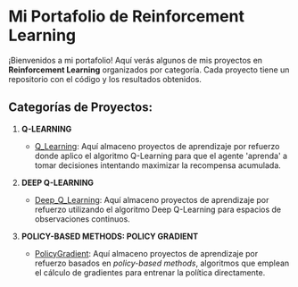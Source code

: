 # Mi Portafolio de Reinforcement Learning

¡Bienvenidos a mi portafolio! Aquí verás algunos de mis proyectos en **Reinforcement Learning** organizados por categoría. Cada proyecto tiene un repositorio con el código y los resultados obtenidos.

## Categorías de Proyectos:

1. **Q-LEARNING**
   - [Q_Learning](./Q-LEARNING): Aquí almaceno proyectos de aprendizaje por refuerzo donde aplico el algoritmo Q-Learning para que el agente 'aprenda' a tomar decisiones intentando maximizar la recompensa acumulada.

2. **DEEP Q-LEARNING**
   - [Deep_Q_Learning](./DEEP-Q-LEARNING): Aquí almaceno proyectos de aprendizaje por refuerzo utilizando el algoritmo Deep Q-Learning para espacios de observaciones continuos.

3. **POLICY-BASED METHODS: POLICY GRADIENT**
   - [PolicyGradient](./POLICY-GRADIENT): Aquí almaceno proyectos de aprendizaje por refuerzo basados en *policy-based methods*, algoritmos que emplean el cálculo de gradientes para entrenar la política directamente.
